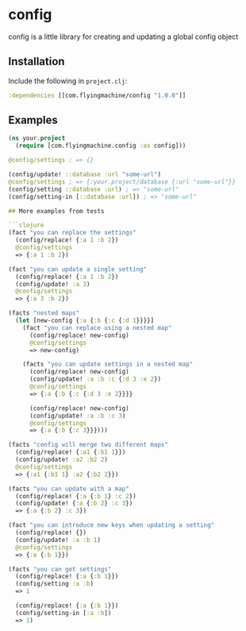 # config

config is a little library for creating and updating a global config
object

## Installation

Include the following in `project.clj`:

```clojure
:dependencies [[com.flyingmachine/config "1.0.0"]]
```

## Examples

```clojure
(ns your.project
  (require [com.flyingmachine.config :as config]))

@config/settings ; => {}

(config/update! ::database :url "some-url")
@config/settings ; => {:your.project/database {:url "some-url"}}
(config/setting ::database :url) ; => "some-url"
(config/setting-in [::database :url]) ; => "some-url"

## More examples from tests

```clojure
(fact "you can replace the settings"
  (config/replace! {:a 1 :b 2})
  @config/settings
  => {:a 1 :b 2})

(fact "you can update a single setting"
  (config/replace! {:a 1 :b 2})
  (config/update! :a 3)
  @config/settings
  => {:a 3 :b 2})

(facts "nested maps"
  (let [new-config {:a {:b {:c {:d 1}}}}]
    (fact "you can replace using a nested map"
      (config/replace! new-config)
      @config/settings
      => new-config)

    (facts "you can update settings in a nested map"
      (config/replace! new-config)
      (config/update! :a :b :c {:d 3 :e 2})
      @config/settings
      => {:a {:b {:c {:d 3 :e 2}}}}

      (config/replace! new-config)
      (config/update! :a :b :c 3)
      @config/settings
      => {:a {:b {:c 3}}})))

(facts "config will merge two different maps"
  (config/replace! {:a1 {:b1 1}})
  (config/update! :a2 :b2 2)
  @config/settings
  => {:a1 {:b1 1} :a2 {:b2 2}})

(facts "you can update with a map"
  (config/replace! {:a {:b 1} :c 2})
  (config/update! {:a {:b 2} :c 3})
  => {:a {:b 2} :c 3})

(fact "you can introduce new keys when updating a setting"
  (config/replace! {})
  (config/update! :a :b 1)
  @config/settings
  => {:a {:b 1}})

(facts "you can get settings"
  (config/replace! {:a {:b 1}})
  (config/setting :a :b)
  => 1

  (config/replace! {:a {:b 1}})
  (config/setting-in [:a :b])
  => 1)
```
